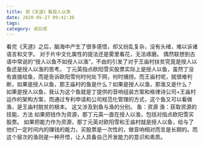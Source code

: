 ```yaml
---
title: 观《天道》看授人以渔
date: 2020-05-27 09:42:38
tags:
category: 读后感
---
```


看完《天道》之后，脑海中产生了很多感悟，却又纷乱复杂，没有头绪，难以诉诸语言和文字。
对于片中文化属性的提法还是雾里看花，无法琢磨。
偶然联想到古语中常说的“授人以鱼不如授人以渔”，不由的引发了对于王庙村扶贫究竟是授人以鱼还是授人以渔的思考。
丁元英指点欧阳雪买股票实际上是授人以鱼，虽然丁没有直接给鱼，而是告诉欧阳雪何时何处下网，何时捕捞。而王庙村呢，就很难判断，如果是授人以鱼，那王庙村的鱼是什么？如果是授人以渔，那渔又是什么？
如果是授人以鱼，我认为这个鱼就是丁提供的音响组装方案和格律诗公司+王庙村运作的架构方案，而通过专利申请和公司规范化管理的方式，这个鱼又可以看做渔，是王庙村脱贫的根本。
这又涉及到鱼与渔的分别。
    鱼：资源
    渔：获取资源的技能、方法
    如果把钱作为资源，那丁元英一直在授人以渔，包括对指点欧阳雪买股票。
    如果把能力作为资源，那丁元英对欧阳雪和王庙村就是授人以鱼，给与了他们一定时间内的赚钱的能力，买股票是一次性的，做音响相对而言是长期的。而这个层次的渔则是一种开悟，让人具备自己开发能力的意识和素质。
    